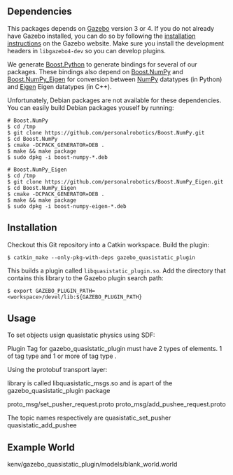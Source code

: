Dependencies
------------
This packages depends on [Gazebo](http://gazebosim.org/) version 3 or 4. If you
do not already have Gazebo installed, you can do so by following the
[installation instructions](http://gazebosim.org/tutorials?tut=install&cat=get_started)
on the Gazebo website. Make sure you install the development headers in
`libgazebo4-dev` so you can develop plugins.

We generate [Boost.Python](www.boost.org/libs/python/doc/) to generate bindings
for several of our packages. These bindings also depend on
[Boost.NumPy](https://github.com/personalrobotics/Boost.NumPy) and
[Boost.NumPy_Eigen](https://github.com/personalrobotics/Boost.NumPy_Eigen) for
conversion between [NumPy](http://www.numpy.org/) datatypes (in Python) and
[Eigen](http://eigen.tuxfamily.org/) Eigen datatypes (in C++).

Unfortunately, Debian packages are not available for these dependencies.  You
can easily build Debian packages youself by running:
  
    # Boost.NumPy
    $ cd /tmp
    $ git clone https://github.com/personalrobotics/Boost.NumPy.git
    $ cd Boost.NumPy
    $ cmake -DCPACK_GENERATOR=DEB .
    $ make && make package
    $ sudo dpkg -i boost-numpy-*.deb
    
    # Boost.NumPy_Eigen
    $ cd /tmp
    $ git clone https://github.com/personalrobotics/Boost.NumPy_Eigen.git
    $ cd Boost.NumPy_Eigen
    $ cmake -DCPACK_GENERATOR=DEB .
    $ make && make package
    $ sudo dpkg -i boost-numpy-eigen-*.deb

Installation
------------
Checkout this Git repository into a Catkin workspace. Build the plugin:

    $ catkin_make --only-pkg-with-deps gazebo_quasistatic_plugin

This builds a plugin called `libquasistatic_plugin.so`. Add the directory
that contains this library to the Gazebo plugin search path:

    $ export GAZEBO_PLUGIN_PATH=<workspace>/devel/lib:${GAZEBO_PLUGIN_PATH}

Usage
-----
To set objects usign quasistatic physics using SDF:

Plugin Tag for gazebo_quasistatic_plugin must have 2 types of elements. 1 of tag type <pusher> and 1 or more of tag type <pushee>. 

Using the protobuf transport layer:

library is called libquasistatic_msgs.so and is apart of the gazebo_quasistatic_plugin package

proto_msg/set_pusher_request.proto
proto_msg/add_pushee_request.proto

The topic names respectively are
quasistatic_set_pusher
quasistatic_add_pushee

Example World
-------------
kenv/gazebo_quasistatic_plugin/models/blank_world.world

